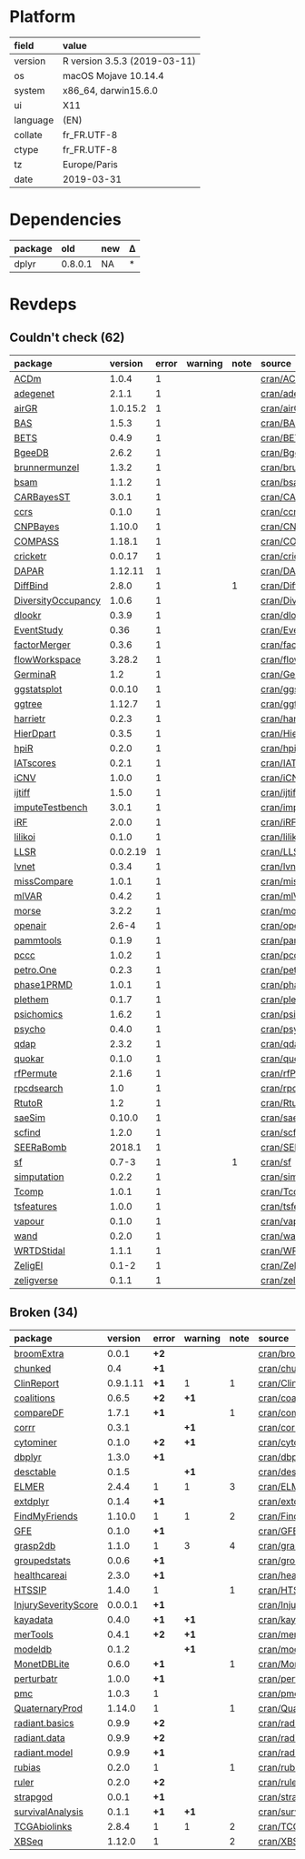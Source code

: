 # Platform

|field    |value                        |
|:--------|:----------------------------|
|version  |R version 3.5.3 (2019-03-11) |
|os       |macOS Mojave 10.14.4         |
|system   |x86_64, darwin15.6.0         |
|ui       |X11                          |
|language |(EN)                         |
|collate  |fr_FR.UTF-8                  |
|ctype    |fr_FR.UTF-8                  |
|tz       |Europe/Paris                 |
|date     |2019-03-31                   |

# Dependencies

|package |old     |new |Δ  |
|:-------|:-------|:---|:--|
|dplyr   |0.8.0.1 |NA  |*  |

# Revdeps

## Couldn't check (62)

|package                                              |version  |error |warning |note |source                                                                |
|:----------------------------------------------------|:--------|:-----|:-------|:----|:---------------------------------------------------------------------|
|[ACDm](problems.md#acdm)                             |1.0.4    |1     |        |     |[cran/ACDm](https://github.com/cran/ACDm)                             |
|[adegenet](problems.md#adegenet)                     |2.1.1    |1     |        |     |[cran/adegenet](https://github.com/cran/adegenet)                     |
|[airGR](problems.md#airgr)                           |1.0.15.2 |1     |        |     |[cran/airGR](https://github.com/cran/airGR)                           |
|[BAS](problems.md#bas)                               |1.5.3    |1     |        |     |[cran/BAS](https://github.com/cran/BAS)                               |
|[BETS](problems.md#bets)                             |0.4.9    |1     |        |     |[cran/BETS](https://github.com/cran/BETS)                             |
|[BgeeDB](problems.md#bgeedb)                         |2.6.2    |1     |        |     |[cran/BgeeDB](https://github.com/cran/BgeeDB)                         |
|[brunnermunzel](problems.md#brunnermunzel)           |1.3.2    |1     |        |     |[cran/brunnermunzel](https://github.com/cran/brunnermunzel)           |
|[bsam](problems.md#bsam)                             |1.1.2    |1     |        |     |[cran/bsam](https://github.com/cran/bsam)                             |
|[CARBayesST](problems.md#carbayesst)                 |3.0.1    |1     |        |     |[cran/CARBayesST](https://github.com/cran/CARBayesST)                 |
|[ccrs](problems.md#ccrs)                             |0.1.0    |1     |        |     |[cran/ccrs](https://github.com/cran/ccrs)                             |
|[CNPBayes](problems.md#cnpbayes)                     |1.10.0   |1     |        |     |[cran/CNPBayes](https://github.com/cran/CNPBayes)                     |
|[COMPASS](problems.md#compass)                       |1.18.1   |1     |        |     |[cran/COMPASS](https://github.com/cran/COMPASS)                       |
|[cricketr](problems.md#cricketr)                     |0.0.17   |1     |        |     |[cran/cricketr](https://github.com/cran/cricketr)                     |
|[DAPAR](problems.md#dapar)                           |1.12.11  |1     |        |     |[cran/DAPAR](https://github.com/cran/DAPAR)                           |
|[DiffBind](problems.md#diffbind)                     |2.8.0    |1     |        |1    |[cran/DiffBind](https://github.com/cran/DiffBind)                     |
|[DiversityOccupancy](problems.md#diversityoccupancy) |1.0.6    |1     |        |     |[cran/DiversityOccupancy](https://github.com/cran/DiversityOccupancy) |
|[dlookr](problems.md#dlookr)                         |0.3.9    |1     |        |     |[cran/dlookr](https://github.com/cran/dlookr)                         |
|[EventStudy](problems.md#eventstudy)                 |0.36     |1     |        |     |[cran/EventStudy](https://github.com/cran/EventStudy)                 |
|[factorMerger](problems.md#factormerger)             |0.3.6    |1     |        |     |[cran/factorMerger](https://github.com/cran/factorMerger)             |
|[flowWorkspace](problems.md#flowworkspace)           |3.28.2   |1     |        |     |[cran/flowWorkspace](https://github.com/cran/flowWorkspace)           |
|[GerminaR](problems.md#germinar)                     |1.2      |1     |        |     |[cran/GerminaR](https://github.com/cran/GerminaR)                     |
|[ggstatsplot](problems.md#ggstatsplot)               |0.0.10   |1     |        |     |[cran/ggstatsplot](https://github.com/cran/ggstatsplot)               |
|[ggtree](problems.md#ggtree)                         |1.12.7   |1     |        |     |[cran/ggtree](https://github.com/cran/ggtree)                         |
|[harrietr](problems.md#harrietr)                     |0.2.3    |1     |        |     |[cran/harrietr](https://github.com/cran/harrietr)                     |
|[HierDpart](problems.md#hierdpart)                   |0.3.5    |1     |        |     |[cran/HierDpart](https://github.com/cran/HierDpart)                   |
|[hpiR](problems.md#hpir)                             |0.2.0    |1     |        |     |[cran/hpiR](https://github.com/cran/hpiR)                             |
|[IATscores](problems.md#iatscores)                   |0.2.1    |1     |        |     |[cran/IATscores](https://github.com/cran/IATscores)                   |
|[iCNV](problems.md#icnv)                             |1.0.0    |1     |        |     |[cran/iCNV](https://github.com/cran/iCNV)                             |
|[ijtiff](problems.md#ijtiff)                         |1.5.0    |1     |        |     |[cran/ijtiff](https://github.com/cran/ijtiff)                         |
|[imputeTestbench](problems.md#imputetestbench)       |3.0.1    |1     |        |     |[cran/imputeTestbench](https://github.com/cran/imputeTestbench)       |
|[iRF](problems.md#irf)                               |2.0.0    |1     |        |     |[cran/iRF](https://github.com/cran/iRF)                               |
|[lilikoi](problems.md#lilikoi)                       |0.1.0    |1     |        |     |[cran/lilikoi](https://github.com/cran/lilikoi)                       |
|[LLSR](problems.md#llsr)                             |0.0.2.19 |1     |        |     |[cran/LLSR](https://github.com/cran/LLSR)                             |
|[lvnet](problems.md#lvnet)                           |0.3.4    |1     |        |     |[cran/lvnet](https://github.com/cran/lvnet)                           |
|[missCompare](problems.md#misscompare)               |1.0.1    |1     |        |     |[cran/missCompare](https://github.com/cran/missCompare)               |
|[mlVAR](problems.md#mlvar)                           |0.4.2    |1     |        |     |[cran/mlVAR](https://github.com/cran/mlVAR)                           |
|[morse](problems.md#morse)                           |3.2.2    |1     |        |     |[cran/morse](https://github.com/cran/morse)                           |
|[openair](problems.md#openair)                       |2.6-4    |1     |        |     |[cran/openair](https://github.com/cran/openair)                       |
|[pammtools](problems.md#pammtools)                   |0.1.9    |1     |        |     |[cran/pammtools](https://github.com/cran/pammtools)                   |
|[pccc](problems.md#pccc)                             |1.0.2    |1     |        |     |[cran/pccc](https://github.com/cran/pccc)                             |
|[petro.One](problems.md#petroone)                    |0.2.3    |1     |        |     |[cran/petro.One](https://github.com/cran/petro.One)                   |
|[phase1PRMD](problems.md#phase1prmd)                 |1.0.1    |1     |        |     |[cran/phase1PRMD](https://github.com/cran/phase1PRMD)                 |
|[plethem](problems.md#plethem)                       |0.1.7    |1     |        |     |[cran/plethem](https://github.com/cran/plethem)                       |
|[psichomics](problems.md#psichomics)                 |1.6.2    |1     |        |     |[cran/psichomics](https://github.com/cran/psichomics)                 |
|[psycho](problems.md#psycho)                         |0.4.0    |1     |        |     |[cran/psycho](https://github.com/cran/psycho)                         |
|[qdap](problems.md#qdap)                             |2.3.2    |1     |        |     |[cran/qdap](https://github.com/cran/qdap)                             |
|[quokar](problems.md#quokar)                         |0.1.0    |1     |        |     |[cran/quokar](https://github.com/cran/quokar)                         |
|[rfPermute](problems.md#rfpermute)                   |2.1.6    |1     |        |     |[cran/rfPermute](https://github.com/cran/rfPermute)                   |
|[rpcdsearch](problems.md#rpcdsearch)                 |1.0      |1     |        |     |[cran/rpcdsearch](https://github.com/cran/rpcdsearch)                 |
|[RtutoR](problems.md#rtutor)                         |1.2      |1     |        |     |[cran/RtutoR](https://github.com/cran/RtutoR)                         |
|[saeSim](problems.md#saesim)                         |0.10.0   |1     |        |     |[cran/saeSim](https://github.com/cran/saeSim)                         |
|[scfind](problems.md#scfind)                         |1.2.0    |1     |        |     |[cran/scfind](https://github.com/cran/scfind)                         |
|[SEERaBomb](problems.md#seerabomb)                   |2018.1   |1     |        |     |[cran/SEERaBomb](https://github.com/cran/SEERaBomb)                   |
|[sf](problems.md#sf)                                 |0.7-3    |1     |        |1    |[cran/sf](https://github.com/cran/sf)                                 |
|[simputation](problems.md#simputation)               |0.2.2    |1     |        |     |[cran/simputation](https://github.com/cran/simputation)               |
|[Tcomp](problems.md#tcomp)                           |1.0.1    |1     |        |     |[cran/Tcomp](https://github.com/cran/Tcomp)                           |
|[tsfeatures](problems.md#tsfeatures)                 |1.0.0    |1     |        |     |[cran/tsfeatures](https://github.com/cran/tsfeatures)                 |
|[vapour](problems.md#vapour)                         |0.1.0    |1     |        |     |[cran/vapour](https://github.com/cran/vapour)                         |
|[wand](problems.md#wand)                             |0.2.0    |1     |        |     |[cran/wand](https://github.com/cran/wand)                             |
|[WRTDStidal](problems.md#wrtdstidal)                 |1.1.1    |1     |        |     |[cran/WRTDStidal](https://github.com/cran/WRTDStidal)                 |
|[ZeligEI](problems.md#zeligei)                       |0.1-2    |1     |        |     |[cran/ZeligEI](https://github.com/cran/ZeligEI)                       |
|[zeligverse](problems.md#zeligverse)                 |0.1.1    |1     |        |     |[cran/zeligverse](https://github.com/cran/zeligverse)                 |

## Broken (34)

|package                                                |version  |error  |warning |note |source                                                                  |
|:------------------------------------------------------|:--------|:------|:-------|:----|:-----------------------------------------------------------------------|
|[broomExtra](problems.md#broomextra)                   |0.0.1    |__+2__ |        |     |[cran/broomExtra](https://github.com/cran/broomExtra)                   |
|[chunked](problems.md#chunked)                         |0.4      |__+1__ |        |     |[cran/chunked](https://github.com/cran/chunked)                         |
|[ClinReport](problems.md#clinreport)                   |0.9.1.11 |__+1__ |1       |1    |[cran/ClinReport](https://github.com/cran/ClinReport)                   |
|[coalitions](problems.md#coalitions)                   |0.6.5    |__+2__ |__+1__  |     |[cran/coalitions](https://github.com/cran/coalitions)                   |
|[compareDF](problems.md#comparedf)                     |1.7.1    |__+1__ |        |1    |[cran/compareDF](https://github.com/cran/compareDF)                     |
|[corrr](problems.md#corrr)                             |0.3.1    |       |__+1__  |     |[cran/corrr](https://github.com/cran/corrr)                             |
|[cytominer](problems.md#cytominer)                     |0.1.0    |__+2__ |__+1__  |     |[cran/cytominer](https://github.com/cran/cytominer)                     |
|[dbplyr](problems.md#dbplyr)                           |1.3.0    |__+1__ |        |     |[cran/dbplyr](https://github.com/cran/dbplyr)                           |
|[desctable](problems.md#desctable)                     |0.1.5    |       |__+1__  |     |[cran/desctable](https://github.com/cran/desctable)                     |
|[ELMER](problems.md#elmer)                             |2.4.4    |1      |1       |3    |[cran/ELMER](https://github.com/cran/ELMER)                             |
|[extdplyr](problems.md#extdplyr)                       |0.1.4    |__+1__ |        |     |[cran/extdplyr](https://github.com/cran/extdplyr)                       |
|[FindMyFriends](problems.md#findmyfriends)             |1.10.0   |1      |1       |2    |[cran/FindMyFriends](https://github.com/cran/FindMyFriends)             |
|[GFE](problems.md#gfe)                                 |0.1.0    |__+1__ |        |     |[cran/GFE](https://github.com/cran/GFE)                                 |
|[grasp2db](problems.md#grasp2db)                       |1.1.0    |1      |3       |4    |[cran/grasp2db](https://github.com/cran/grasp2db)                       |
|[groupedstats](problems.md#groupedstats)               |0.0.6    |__+1__ |        |     |[cran/groupedstats](https://github.com/cran/groupedstats)               |
|[healthcareai](problems.md#healthcareai)               |2.3.0    |__+1__ |        |     |[cran/healthcareai](https://github.com/cran/healthcareai)               |
|[HTSSIP](problems.md#htssip)                           |1.4.0    |1      |        |1    |[cran/HTSSIP](https://github.com/cran/HTSSIP)                           |
|[InjurySeverityScore](problems.md#injuryseverityscore) |0.0.0.1  |__+1__ |        |     |[cran/InjurySeverityScore](https://github.com/cran/InjurySeverityScore) |
|[kayadata](problems.md#kayadata)                       |0.4.0    |__+1__ |__+1__  |     |[cran/kayadata](https://github.com/cran/kayadata)                       |
|[merTools](problems.md#mertools)                       |0.4.1    |__+2__ |__+1__  |     |[cran/merTools](https://github.com/cran/merTools)                       |
|[modeldb](problems.md#modeldb)                         |0.1.2    |       |__+1__  |     |[cran/modeldb](https://github.com/cran/modeldb)                         |
|[MonetDBLite](problems.md#monetdblite)                 |0.6.0    |__+1__ |        |1    |[cran/MonetDBLite](https://github.com/cran/MonetDBLite)                 |
|[perturbatr](problems.md#perturbatr)                   |1.0.0    |__+1__ |        |     |[cran/perturbatr](https://github.com/cran/perturbatr)                   |
|[pmc](problems.md#pmc)                                 |1.0.3    |1      |        |     |[cran/pmc](https://github.com/cran/pmc)                                 |
|[QuaternaryProd](problems.md#quaternaryprod)           |1.14.0   |1      |        |1    |[cran/QuaternaryProd](https://github.com/cran/QuaternaryProd)           |
|[radiant.basics](problems.md#radiantbasics)            |0.9.9    |__+2__ |        |     |[cran/radiant.basics](https://github.com/cran/radiant.basics)           |
|[radiant.data](problems.md#radiantdata)                |0.9.9    |__+2__ |        |     |[cran/radiant.data](https://github.com/cran/radiant.data)               |
|[radiant.model](problems.md#radiantmodel)              |0.9.9    |__+1__ |        |     |[cran/radiant.model](https://github.com/cran/radiant.model)             |
|[rubias](problems.md#rubias)                           |0.2.0    |1      |        |1    |[cran/rubias](https://github.com/cran/rubias)                           |
|[ruler](problems.md#ruler)                             |0.2.0    |__+2__ |        |     |[cran/ruler](https://github.com/cran/ruler)                             |
|[strapgod](problems.md#strapgod)                       |0.0.1    |__+1__ |        |     |[cran/strapgod](https://github.com/cran/strapgod)                       |
|[survivalAnalysis](problems.md#survivalanalysis)       |0.1.1    |__+1__ |__+1__  |     |[cran/survivalAnalysis](https://github.com/cran/survivalAnalysis)       |
|[TCGAbiolinks](problems.md#tcgabiolinks)               |2.8.4    |1      |1       |2    |[cran/TCGAbiolinks](https://github.com/cran/TCGAbiolinks)               |
|[XBSeq](problems.md#xbseq)                             |1.12.0   |1      |        |2    |[cran/XBSeq](https://github.com/cran/XBSeq)                             |

